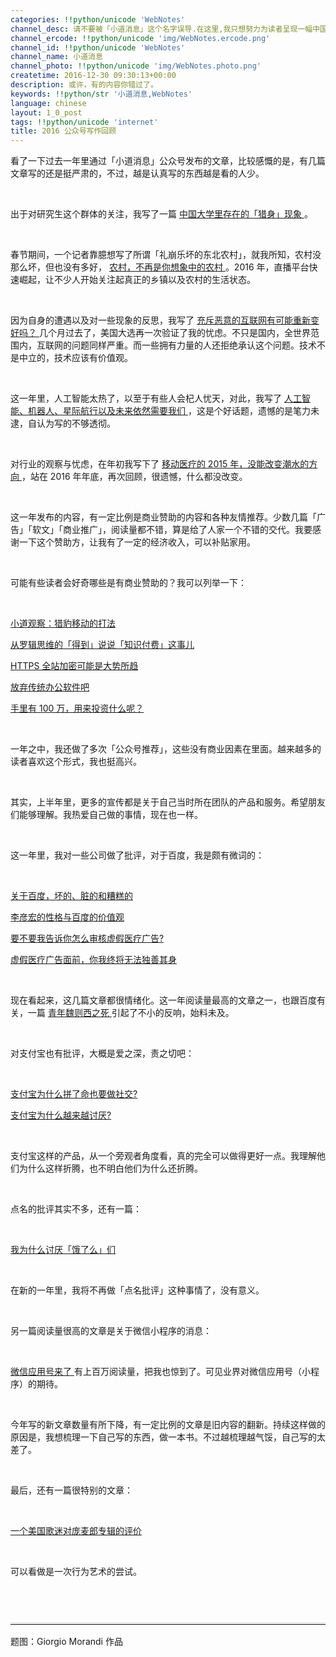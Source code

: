 ```yaml
---
categories: !!python/unicode 'WebNotes'
channel_desc: 请不要被「小道消息」这个名字误导.在这里,我只想努力为读者呈现一幅中国互联网的清明上河图.
channel_ercode: !!python/unicode 'img/WebNotes.ercode.png'
channel_id: !!python/unicode 'WebNotes'
channel_name: 小道消息
channel_photo: !!python/unicode 'img/WebNotes.photo.png'
createtime: 2016-12-30 09:30:13+00:00
description: 或许，有的内容你错过了。
keywords: !!python/str '小道消息,WebNotes'
language: chinese
layout: 1_0_post
tags: !!python/unicode 'internet'
title: 2016 公众号写作回顾
---
```

<div class="rich_media_content" id="js_content">
<p>
         看了一下过去一年里通过「小道消息」公众号发布的文章，比较感慨的是，有几篇文章写的还是挺严肃的，不过，越是认真写的东西越是看的人少。
        </p>
<p>
<br/>
</p>
<p>
         出于对研究生这个群体的关注，我写了一篇
         <a data_ue_src="http://mp.weixin.qq.com/s?__biz=MjM5ODIyMTE0MA==&amp;mid=402247059&amp;idx=1&amp;sn=40bb722357f41b270dbf34021976564a&amp;scene=21#wechat_redirect" href="http://mp.weixin.qq.com/s?__biz=MjM5ODIyMTE0MA==&amp;mid=402247059&amp;idx=1&amp;sn=40bb722357f41b270dbf34021976564a&amp;scene=21#wechat_redirect" target="_blank">
          中国大学里存在的「猎身」现象
         </a>
         。
        </p>
<p>
<br/>
</p>
<p>
         春节期间，一个记者靠臆想写了所谓「礼崩乐坏的东北农村」，就我所知，农村没那么坏，但也没有多好，
         <a data_ue_src="http://mp.weixin.qq.com/s?__biz=MjM5ODIyMTE0MA==&amp;mid=402395580&amp;idx=1&amp;sn=93972fe5f4da1a224a5cc3ffb880f723&amp;scene=21#wechat_redirect" href="http://mp.weixin.qq.com/s?__biz=MjM5ODIyMTE0MA==&amp;mid=402395580&amp;idx=1&amp;sn=93972fe5f4da1a224a5cc3ffb880f723&amp;scene=21#wechat_redirect" target="_blank">
          农村，不再是你想象中的农村
         </a>
         。2016 年，直播平台快速崛起，让不少人开始关注起真正的乡镇以及农村的生活状态。
        </p>
<p>
<br/>
</p>
<p>
         因为自身的遭遇以及对一些现象的反思，我写了
         <a data_ue_src="http://mp.weixin.qq.com/s?__biz=MjM5ODIyMTE0MA==&amp;mid=2650968711&amp;idx=1&amp;sn=8441d3d5b60912c0eb3f22c58447b5d0&amp;chksm=bd3836bc8a4fbfaaeeea4e9b3b632b104ab84065a6e34b2f600b82f192d569726b1a60a65096&amp;scene=21#wechat_redirect" href="http://mp.weixin.qq.com/s?__biz=MjM5ODIyMTE0MA==&amp;mid=2650968711&amp;idx=1&amp;sn=8441d3d5b60912c0eb3f22c58447b5d0&amp;chksm=bd3836bc8a4fbfaaeeea4e9b3b632b104ab84065a6e34b2f600b82f192d569726b1a60a65096&amp;scene=21#wechat_redirect" target="_blank">
          充斥恶意的互联网有可能重新变好吗？
         </a>
         几个月过去了，美国大选再一次验证了我的忧虑。不只是国内，全世界范围内，互联网的问题同样严重。而一些拥有力量的人还拒绝承认这个问题。技术不是中立的，技术应该有价值观。
         <br/>
</p>
<p>
<br/>
</p>
<p>
         这一年里，人工智能太热了，以至于有些人会杞人忧天，对此，我写了
         <a data_ue_src="http://mp.weixin.qq.com/s?__biz=MjM5ODIyMTE0MA==&amp;mid=2650968362&amp;idx=1&amp;sn=ca9e5500d82b30c3e136316ab5b7cd19&amp;scene=21#wechat_redirect" href="http://mp.weixin.qq.com/s?__biz=MjM5ODIyMTE0MA==&amp;mid=2650968362&amp;idx=1&amp;sn=ca9e5500d82b30c3e136316ab5b7cd19&amp;scene=21#wechat_redirect" target="_blank">
          人工智能、机器人、星际航行以及未来依然需要我们
         </a>
         ，这是个好话题，遗憾的是笔力未逮，自认为写的不够透彻。
         <br/>
</p>
<p>
<br/>
</p>
<p>
         对行业的观察与忧虑，在年初我写下了
         <a data_ue_src="http://mp.weixin.qq.com/s?__biz=MjM5ODIyMTE0MA==&amp;mid=402553309&amp;idx=1&amp;sn=87c4d433b421829faa109bde36b38d06&amp;scene=21#wechat_redirect" href="http://mp.weixin.qq.com/s?__biz=MjM5ODIyMTE0MA==&amp;mid=402553309&amp;idx=1&amp;sn=87c4d433b421829faa109bde36b38d06&amp;scene=21#wechat_redirect" target="_blank">
          移动医疗的 2015 年，没能改变潮水的方向
         </a>
         ，站在 2016 年年底，再次回顾，很遗憾，什么都没改变。
        </p>
<p>
<br/>
</p>
<p>
         这一年发布的内容，有一定比例是商业赞助的内容和各种友情推荐。少数几篇「广告」「软文」「商业推广」，阅读量都不错，算是给了人家一个不错的交代。我要感谢一下这个赞助方，让我有了一定的经济收入，可以补贴家用。
        </p>
<p>
<br/>
</p>
<p>
         可能有些读者会好奇哪些是有商业赞助的？我可以列举一下：
        </p>
<p>
<br/>
</p>
<p>
<a data_ue_src="http://mp.weixin.qq.com/s?__biz=MjM5ODIyMTE0MA==&amp;mid=403125548&amp;idx=1&amp;sn=60c201d5631224331929bbb98b884b97&amp;scene=21#wechat_redirect" href="http://mp.weixin.qq.com/s?__biz=MjM5ODIyMTE0MA==&amp;mid=403125548&amp;idx=1&amp;sn=60c201d5631224331929bbb98b884b97&amp;scene=21#wechat_redirect" target="_blank">
          小道观察：猎豹移动的打法
         </a>
</p>
<p>
<a data_ue_src="http://mp.weixin.qq.com/s?__biz=MjM5ODIyMTE0MA==&amp;mid=2650968661&amp;idx=1&amp;sn=7edda56bf5217748c49912f1280ac65f&amp;chksm=bd38366e8a4fbf78b5c5fb893d336add1c2960fd6d22ecb9e20ddcd4185e833ec1787571f56c&amp;scene=21#wechat_redirect" href="http://mp.weixin.qq.com/s?__biz=MjM5ODIyMTE0MA==&amp;mid=2650968661&amp;idx=1&amp;sn=7edda56bf5217748c49912f1280ac65f&amp;chksm=bd38366e8a4fbf78b5c5fb893d336add1c2960fd6d22ecb9e20ddcd4185e833ec1787571f56c&amp;scene=21#wechat_redirect" target="_blank">
          从罗辑思维的「得到」说说「知识付费」这事儿
         </a>
<br/>
</p>
<p>
<a data_ue_src="http://mp.weixin.qq.com/s?__biz=MjM5ODIyMTE0MA==&amp;mid=2650968831&amp;idx=1&amp;sn=a8eebffac714a8042dfa4859353e7357&amp;chksm=bd3836c48a4fbfd2d2537a1fe1b37f370a798daa7da6c3925d938e0de1876bd9ef25b5e2ff5e&amp;scene=21#wechat_redirect" href="http://mp.weixin.qq.com/s?__biz=MjM5ODIyMTE0MA==&amp;mid=2650968831&amp;idx=1&amp;sn=a8eebffac714a8042dfa4859353e7357&amp;chksm=bd3836c48a4fbfd2d2537a1fe1b37f370a798daa7da6c3925d938e0de1876bd9ef25b5e2ff5e&amp;scene=21#wechat_redirect" target="_blank">
          HTTPS 全站加密可能是大势所趋
         </a>
<br/>
</p>
<p>
<a data_ue_src="http://mp.weixin.qq.com/s?__biz=MjM5ODIyMTE0MA==&amp;mid=2650968986&amp;idx=1&amp;sn=c38095dc375f0646a624a4591e21ff0c&amp;chksm=bd3837a18a4fbeb7d304c4f0858b04bf8adc768371aa97674c733a5fceab13d43dcb98f879ce&amp;scene=21#wechat_redirect" href="http://mp.weixin.qq.com/s?__biz=MjM5ODIyMTE0MA==&amp;mid=2650968986&amp;idx=1&amp;sn=c38095dc375f0646a624a4591e21ff0c&amp;chksm=bd3837a18a4fbeb7d304c4f0858b04bf8adc768371aa97674c733a5fceab13d43dcb98f879ce&amp;scene=21#wechat_redirect" target="_blank">
          放弃传统办公软件吧
         </a>
<br/>
</p>
<p>
<a data_ue_src="http://mp.weixin.qq.com/s?__biz=MjM5ODIyMTE0MA==&amp;mid=2650969007&amp;idx=1&amp;sn=4678f290de268dc3bfced63769afddab&amp;chksm=bd3837948a4fbe826596f65da5dac70ac0b8616cec1b39ea90ebb5f7a8873c0328901ba7169b&amp;scene=21#wechat_redirect" href="http://mp.weixin.qq.com/s?__biz=MjM5ODIyMTE0MA==&amp;mid=2650969007&amp;idx=1&amp;sn=4678f290de268dc3bfced63769afddab&amp;chksm=bd3837948a4fbe826596f65da5dac70ac0b8616cec1b39ea90ebb5f7a8873c0328901ba7169b&amp;scene=21#wechat_redirect" target="_blank">
          手里有 100 万，用来投资什么呢？
         </a>
<br/>
</p>
<p>
<br/>
</p>
<p>
         一年之中，我还做了多次「公众号推荐」，这些没有商业因素在里面。越来越多的读者喜欢这个形式，我也挺高兴。
        </p>
<p>
<br/>
</p>
<p>
         其实，上半年里，更多的宣传都是关于自己当时所在团队的产品和服务。希望朋友们能够理解。我热爱自己做的事情，现在也一样。
        </p>
<p>
<br/>
</p>
<p>
         这一年里，我对一些公司做了批评，对于百度，我是颇有微词的：
        </p>
<p>
<br/>
</p>
<p>
<a data_ue_src="http://mp.weixin.qq.com/s?__biz=MjM5ODIyMTE0MA==&amp;mid=401964508&amp;idx=1&amp;sn=9319c5a3ed7383128aa2beed13e41187&amp;scene=21#wechat_redirect" href="http://mp.weixin.qq.com/s?__biz=MjM5ODIyMTE0MA==&amp;mid=401964508&amp;idx=1&amp;sn=9319c5a3ed7383128aa2beed13e41187&amp;scene=21#wechat_redirect" target="_blank">
          关于百度，坏的、脏的和糟糕的
         </a>
</p>
<p>
<a data_ue_src="http://mp.weixin.qq.com/s?__biz=MjM5ODIyMTE0MA==&amp;mid=401979863&amp;idx=1&amp;sn=2cb216afcadea80115c34eff77c3441c&amp;scene=21#wechat_redirect" href="http://mp.weixin.qq.com/s?__biz=MjM5ODIyMTE0MA==&amp;mid=401979863&amp;idx=1&amp;sn=2cb216afcadea80115c34eff77c3441c&amp;scene=21#wechat_redirect" target="_blank">
          李彦宏的性格与百度的价值观
         </a>
</p>
<p>
<a data_ue_src="http://mp.weixin.qq.com/s?__biz=MjM5ODIyMTE0MA==&amp;mid=2650968242&amp;idx=1&amp;sn=cfe10f10b554d5b5355b68ecb903c889&amp;scene=21#wechat_redirect" href="http://mp.weixin.qq.com/s?__biz=MjM5ODIyMTE0MA==&amp;mid=2650968242&amp;idx=1&amp;sn=cfe10f10b554d5b5355b68ecb903c889&amp;scene=21#wechat_redirect" target="_blank">
          要不要我告诉你怎么审核虚假医疗广告?
         </a>
<br/>
</p>
<p>
<a data_ue_src="http://mp.weixin.qq.com/s?__biz=MjM5ODIyMTE0MA==&amp;mid=2650968237&amp;idx=1&amp;sn=9fbcd3ee206a6561e5514edb4dc84119&amp;scene=21#wechat_redirect" href="http://mp.weixin.qq.com/s?__biz=MjM5ODIyMTE0MA==&amp;mid=2650968237&amp;idx=1&amp;sn=9fbcd3ee206a6561e5514edb4dc84119&amp;scene=21#wechat_redirect" target="_blank">
          虚假医疗广告面前，你我终将无法独善其身
         </a>
<br/>
</p>
<p>
<br/>
</p>
<p>
         现在看起来，这几篇文章都很情绪化。这一年阅读量最高的文章之一，也跟百度有关，一篇
         <a data_ue_src="http://mp.weixin.qq.com/s?__biz=MjM5ODIyMTE0MA==&amp;mid=2650968235&amp;idx=1&amp;sn=6c99a7f680af5679215ae09351bf9f1d&amp;scene=21#wechat_redirect" href="http://mp.weixin.qq.com/s?__biz=MjM5ODIyMTE0MA==&amp;mid=2650968235&amp;idx=1&amp;sn=6c99a7f680af5679215ae09351bf9f1d&amp;scene=21#wechat_redirect" target="_blank">
          青年魏则西之死
         </a>
         引起了不小的反响，始料未及。
        </p>
<p>
<br/>
</p>
<p>
         对支付宝也有批评，大概是爱之深，责之切吧：
        </p>
<p>
<br/>
</p>
<p>
<a data_ue_src="http://mp.weixin.qq.com/s?__biz=MjM5ODIyMTE0MA==&amp;mid=402269746&amp;idx=1&amp;sn=cf567c9ef1f416d0ebf9c982f54622a0&amp;scene=21#wechat_redirect" href="http://mp.weixin.qq.com/s?__biz=MjM5ODIyMTE0MA==&amp;mid=402269746&amp;idx=1&amp;sn=cf567c9ef1f416d0ebf9c982f54622a0&amp;scene=21#wechat_redirect" target="_blank">
          支付宝为什么拼了命也要做社交?
         </a>
</p>
<p>
<a data_ue_src="http://mp.weixin.qq.com/s?__biz=MjM5ODIyMTE0MA==&amp;mid=2650968309&amp;idx=1&amp;sn=5194214395c6e96518e0540b03c51be0&amp;scene=21#wechat_redirect" href="http://mp.weixin.qq.com/s?__biz=MjM5ODIyMTE0MA==&amp;mid=2650968309&amp;idx=1&amp;sn=5194214395c6e96518e0540b03c51be0&amp;scene=21#wechat_redirect" target="_blank">
          支付宝为什么越来越讨厌?
         </a>
<br/>
</p>
<p>
<br/>
</p>
<p>
         支付宝这样的产品，从一个旁观者角度看，真的完全可以做得更好一点。我理解他们为什么这样折腾，也不明白他们为什么还折腾。
        </p>
<p>
<br/>
</p>
<p>
         点名的批评其实不多，还有一篇：
        </p>
<p>
<br/>
</p>
<p>
<a data_ue_src="http://mp.weixin.qq.com/s?__biz=MjM5ODIyMTE0MA==&amp;mid=402994793&amp;idx=1&amp;sn=d911f33c83cb847857ec237f91cb59b3&amp;scene=21#wechat_redirect" href="http://mp.weixin.qq.com/s?__biz=MjM5ODIyMTE0MA==&amp;mid=402994793&amp;idx=1&amp;sn=d911f33c83cb847857ec237f91cb59b3&amp;scene=21#wechat_redirect" target="_blank">
          我为什么讨厌「饿了么」们
         </a>
<br/>
</p>
<p>
<br/>
</p>
<p>
         在新的一年里，我将不再做「点名批评」这种事情了，没有意义。
         <br/>
</p>
<p>
<br/>
</p>
<p>
         另一篇阅读量很高的文章是关于微信小程序的消息：
        </p>
<p>
<br/>
</p>
<p>
<a data_ue_src="http://mp.weixin.qq.com/s?__biz=MjM5ODIyMTE0MA==&amp;mid=2650968689&amp;idx=1&amp;sn=c27c74226fe4d500ff552abc46b62812&amp;chksm=bd38364a8a4fbf5ca2fd32caa15799a160e90295abc56a1b874d8ce14c85614b32a2cb846291&amp;scene=21#wechat_redirect" href="http://mp.weixin.qq.com/s?__biz=MjM5ODIyMTE0MA==&amp;mid=2650968689&amp;idx=1&amp;sn=c27c74226fe4d500ff552abc46b62812&amp;chksm=bd38364a8a4fbf5ca2fd32caa15799a160e90295abc56a1b874d8ce14c85614b32a2cb846291&amp;scene=21#wechat_redirect" target="_blank">
          微信应用号来了
         </a>
         有上百万阅读量，把我也惊到了。可见业界对微信应用号（小程序）的期待。
        </p>
<p>
<br/>
</p>
<p>
         今年写的新文章数量有所下降，有一定比例的文章是旧内容的翻新。持续这样做的原因是，我想梳理一下自己写的东西，做一本书。不过越梳理越气馁，自己写的太差了。
        </p>
<p>
<br/>
</p>
<p>
         最后，还有一篇很特别的文章：
        </p>
<p>
<br/>
</p>
<p>
<a data_ue_src="http://mp.weixin.qq.com/s?__biz=MjM5ODIyMTE0MA==&amp;mid=2650968424&amp;idx=1&amp;sn=eef91c8e1097a8dd1e8e906a9d18a061&amp;scene=21#wechat_redirect" href="http://mp.weixin.qq.com/s?__biz=MjM5ODIyMTE0MA==&amp;mid=2650968424&amp;idx=1&amp;sn=eef91c8e1097a8dd1e8e906a9d18a061&amp;scene=21#wechat_redirect" target="_blank">
          一个美国歌迷对庞麦郎专辑的评价
         </a>
<br/>
</p>
<p>
<br/>
</p>
<p>
         可以看做是一次行为艺术的尝试。
        </p>
<p style="font-family: Lato, Helvetica, Arial, freesans, clean, sans-serif; border: 0px; font-size: 16px; margin-top: 1.5em; margin-bottom: 1.5em; outline: 0px; line-height: 1.5em; color: rgb(51, 51, 51); white-space: normal;">
<br/>
</p>
<hr style="font-family: Lato, Helvetica, Arial, freesans, clean, sans-serif; border-right-width: 0px; border-bottom-width: 0px; border-left-width: 0px; border-top-style: solid; border-top-color: rgb(234, 234, 234); height: 1px; margin-top: 1em; margin-bottom: 1em; color: rgb(51, 51, 51); font-size: 16px; white-space: normal;"/>
<p>
         题图：Giorgio Morandi 作品
         <a data-event-action="title" data-href-url="https://i.redd.it/2ewyterhcobx.jpg" data-outbound-expiration="1483091983000" data-outbound-url="https://out.reddit.com/t3_4urx0o?url=https%3A%2F%2Fi.redd.it%2F2ewyterhcobx.jpg&amp;token=AQAADzBmWH0djW13AaZCDffVj9zWCBagPq6H_CzS1F4-Gw6f332U&amp;app_name=reddit.com" rel="" tabindex="1">
</a>
</p>
<p>
<br/>
</p>
</div>
